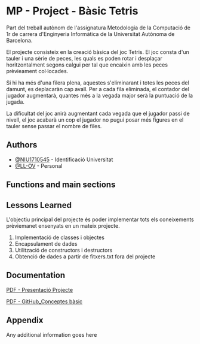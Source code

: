 
# MP - Project - Bàsic Tetris

Part del treball autònom de l'assignatura Metodologia de la Computació de 1r de carrera d'Enginyeria Informàtica de la Universitat Autònoma de Barcelona.

El projecte consisteix en la creació bàsica del joc Tetris. El joc consta d'un tauler i una sèrie de peces, les quals es poden rotar i desplaçar horitzontalment segons calgui per tal que encaixin amb les peces prèvieament col·locades. 

Si hi ha més d'una filera plena, aquestes s'eliminarant i totes les peces del damunt, es deplacaràn cap avall. Per a cada fila eliminada, el contador del jugador augmentarà, quantes més a la vegada major serà la puntuació de la jugada. 

La dificultat del joc anirà augmentant cada vegada que el jugador passi de nivell, el joc acabarà un cop el jugador no pugui posar més figures en el tauler sense passar el nombre de files.
## Authors
- [@NIU1710545](https://github.com/NIU1710545) - Identificació Universitat
- [@LL-OV](https://github.com/) - Personal

## Functions and main sections

## Lessons Learned

L'objectiu principal del projecte és poder implementar tots els coneixements prèviemanet ensenyats en un mateix projecte. 

1. Implementació de classes i objectes 
2. Encapsulament de dades
3. Utilització de constructors i destructors
4. Obtenció de dades a partir de fitxers.txt fora del projecte



## Documentation

[PDF - Presentació Projecte](https://caronte.uab.cat/pluginfile.php/36636/mod_resource/content/9/presentacio_projecte.pdf)

[PDF - GitHub_Conceptes bàsic](https://caronte.uab.cat/pluginfile.php/38491/mod_resource/content/9/Introduccio%CC%81_als_repositoris.pdf)
## Appendix

Any additional information goes here

